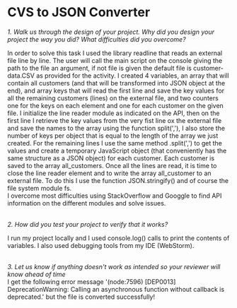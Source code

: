 <h1>CVS to JSON Converter</h1>


<i>1. Walk us through the design of your project. Why did you design your project the way you did? What difficulties did you overcome?</i><br>

In order to solve this task I used the library readline that reads an external file line by line. The user will call the main script on the console giving the path to the file an argument, if not file is given the default file is customer-data.CSV as provided for the activity. I created 4 variables, an array that will contain all customers (and that will be transformed into JSON object at the end), and array keys that will read the first line and save the key values for all the remaining customers (lines) on the external file, and two counters one for the keys on each element and one for each customer on the given file. I initialize the line reader module as indicated on the API, then on the first line I retrieve the key values from the very fist line ox the external file and save the names to the array using the function split(','), I also store the number of keys per object that is equal to the length of the array we just created. For the remaining lines I use the same method .split(',') to get the values and create a temporary JavaScript object (that conveniently has the same structure as a JSON object) for each customer. Each customer is saved to the array all_customers. Once all the lines are read, it is time to close the line reader element and to write the array all_customer to an external file. To do this I use the function JSON.stringify() and of course the file system module fs.<br> I overcome most difficulties using StackOverflow and Googgle to find API information on the different modules and solve issues. <br><br>

<i>2. How did you test your project to verify that it works?</i><br>

I run my project locally and I used console.log() calls to print the contents of variables. I also used debugging tools from my IDE (WebStorm).<br><br>

<i>3. Let us know if anything doesn't work as intended so your reviewer will know ahead of time</i><br>
I get the following error message '(node:7596) [DEP0013] DeprecationWarning: Calling an asynchronous function without callback is deprecated.' but the file is converted successfully!<br><br>
